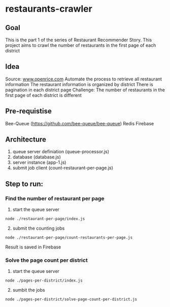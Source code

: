 # restaurants-crawler

## Goal
This is the part 1 of the series of Restaurant Recommender Story. 
This project aims to crawl the number of restaurants in the first page of each district 

## Idea
Source: www.openrice.com
Automate the process to retrieve all restaurant information
The restaurant information is organized by district
There is pagination in each district page
Challenge: The number of restaurants in the first page of each district is different

## Pre-requistise
Bee-Queue (https://github.com/bee-queue/bee-queue)
Redis
Firebase

## Architecture
1. queue server definiation (queue-processor.js)
2. database (database.js)
3. server instance (app-1.js)
4. submit job client (count-restaurant-per-page.js)


## Step to run:
### Find the number of restaurant per page
1. start the queue server

```
node ./restaurant-per-page/index.js
```

2. submit the counting jobs

```
node ./restaurant-per-page/count-restaurants-per-page.js
```

Result is saved in Firebase

### Solve the page count per district
1. start the queue server

```
node ./pages-per-district/index.js
```

2. sumbit the jobs

```
node ./pages-per-district/solve-page-count-per-district.js
```